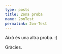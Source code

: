 ```yaml
---
type: posts
title: 2ona proba
name: 2onTest
permalink: 2on-Test
---
```


Això és una altra proba. :)

Gràcies.
